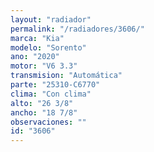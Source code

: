 ```yaml
---
layout: "radiador"
permalink: "/radiadores/3606/"
marca: "Kia"
modelo: "Sorento"
ano: "2020"
motor: "V6 3.3"
transmision: "Automática"
parte: "25310-C6770"
clima: "Con clima"
alto: "26 3/8"
ancho: "18 7/8"
observaciones: ""
id: "3606"
---
```


